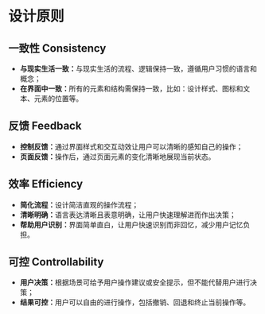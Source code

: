 # 设计原则


## 一致性 Consistency
- <strong>与现实生活一致：</strong>与现实生活的流程、逻辑保持一致，遵循用户习惯的语言和概念；
- <strong>在界面中一致：</strong>所有的元素和结构需保持一致，比如：设计样式、图标和文本、元素的位置等。
## 反馈 Feedback
- <strong>控制反馈：</strong>通过界面样式和交互动效让用户可以清晰的感知自己的操作；
- <strong>页面反馈：</strong>操作后，通过页面元素的变化清晰地展现当前状态。
## 效率 Efficiency
- <strong>简化流程：</strong>设计简洁直观的操作流程；
- <strong>清晰明确：</strong>语言表达清晰且表意明确，让用户快速理解进而作出决策；
- <strong>帮助用户识别：</strong>界面简单直白，让用户快速识别而非回忆，减少用户记忆负担。
## 可控 Controllability
- <strong>用户决策：</strong>根据场景可给予用户操作建议或安全提示，但不能代替用户进行决策；
- <strong>结果可控：</strong>用户可以自由的进行操作，包括撤销、回退和终止当前操作等。